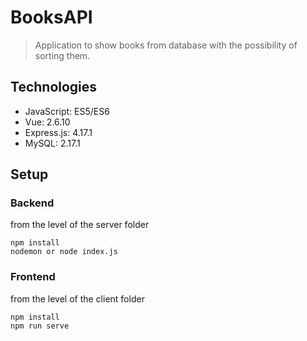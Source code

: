 # BooksAPI
>Application to show books from database with the possibility of sorting them.
## Technologies
* JavaScript: ES5/ES6
* Vue: 2.6.10
* Express.js: 4.17.1
* MySQL: 2.17.1
## Setup
### Backend
from the level of the server folder
```
npm install
nodemon or node index.js
```
### Frontend
from the level of the client folder
```
npm install
npm run serve
```

